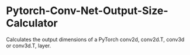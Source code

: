 # Pytorch-Conv-Net-Output-Size-Calculator
Calculates the output dimensions of a PyTorch conv2d, conv2d.T, conv3d or conv3d.T, layer.
